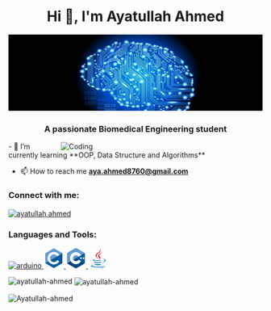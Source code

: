 <h1 align="center">Hi 👋, I'm Ayatullah Ahmed</h1>
<div align="center"> <img src="https://raw.githubusercontent.com/Ayatullah-ahmed/Ayatullah-ahmed/main/photo.png"> </div>
<h3 align="center">A passionate Biomedical Engineering student</h3>
<img align="right" alt="Coding" width="400" src="https://media1.giphy.com/media/L1R1tvI9svkIWwpVYr/giphy.gif?cid=ecf05e47tomhmdyoxsv3eldg02uuibkj62jj6x6u4nvvjx4j&ep=v1_gifs_related&rid=giphy.gif&ct=g">
- 🌱 I’m currently learning **OOP, Data Structure and Algorithms**

- 📫 How to reach me **aya.ahmed8760@gmail.com**

<h3 align="left">Connect with me:</h3>
<p align="left">
<a href="https://linkedin.com/in/ayatullah ahmed" target="blank"><img align="center" src="https://raw.githubusercontent.com/rahuldkjain/github-profile-readme-generator/master/src/images/icons/Social/linked-in-alt.svg" alt="ayatullah ahmed" height="30" width="40" /></a>
</p>

<h3 align="left">Languages and Tools:</h3>
<p align="left"> <a href="https://www.arduino.cc/" target="_blank" rel="noreferrer"> <img src="https://cdn.worldvectorlogo.com/logos/arduino-1.svg" alt="arduino" width="40" height="40"/> </a> <a href="https://www.cprogramming.com/" target="_blank" rel="noreferrer"> <img src="https://raw.githubusercontent.com/devicons/devicon/master/icons/c/c-original.svg" alt="c" width="40" height="40"/> </a> <a href="https://www.w3schools.com/cpp/" target="_blank" rel="noreferrer"> <img src="https://raw.githubusercontent.com/devicons/devicon/master/icons/cplusplus/cplusplus-original.svg" alt="cplusplus" width="40" height="40"/> </a> <a href="https://www.java.com" target="_blank" rel="noreferrer"> <img src="https://raw.githubusercontent.com/devicons/devicon/master/icons/java/java-original.svg" alt="java" width="40" height="40"/> </a> </p>

<p><img align="left" src="https://github-readme-stats.vercel.app/api/top-langs?username=ayatullah-ahmed&show_icons=true&locale=en&layout=compact" alt="ayatullah-ahmed" /></p>

<p>&nbsp;<img align="center" src="https://github-readme-stats.vercel.app/api?username=ayatullah-ahmed&show_icons=true&locale=en" alt="ayatullah-ahmed" /></p>

<p><img align="center" src="https://github-readme-streak-stats.herokuapp.com/?user=ayatullah-ahmed&" alt="Ayatullah-ahmed" /></p>
